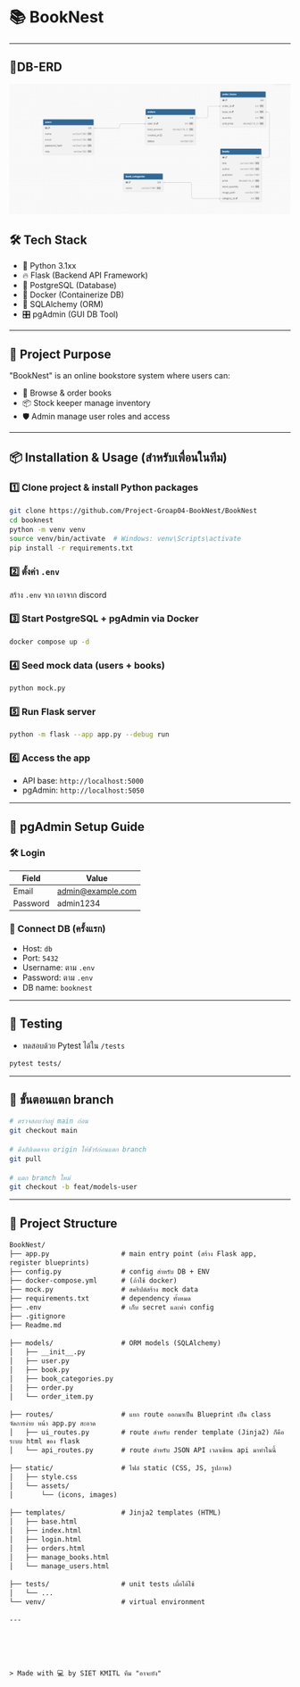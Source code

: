 # 📚 BookNest

---
## 📅DB-ERD
![alt text](/static/assets/DB_stu2.PNG)

## 🛠 Tech Stack

- 🐍 Python 3.1xx
- 🔥 Flask (Backend API Framework)
- 🐘 PostgreSQL (Database)
- 🐳 Docker (Containerize DB)
- 🧰 SQLAlchemy (ORM)
- 🎛️ pgAdmin (GUI DB Tool)

---

## 🚀 Project Purpose

"BookNest" is an online bookstore system where users can:

- 🛒 Browse & order books
- 📦 Stock keeper manage inventory
- 🛡 Admin manage user roles and access

---

## 📦 Installation & Usage (สำหรับเพื่อนในทีม)

### 1️⃣ Clone project & install Python packages

```bash
git clone https://github.com/Project-Groap04-BookNest/BookNest
cd booknest
python -m venv venv
source venv/bin/activate  # Windows: venv\Scripts\activate
pip install -r requirements.txt
```

### 2️⃣ ตั้งค่า `.env`

สร้าง `.env` จาก เอาจาก discord



### 3️⃣ Start PostgreSQL + pgAdmin via Docker

```bash
docker compose up -d
```

### 4️⃣ Seed mock data (users + books)

```bash
python mock.py
```

### 5️⃣ Run Flask server

```bash
python -m flask --app app.py --debug run

```

### 6️⃣ Access the app

- API base: `http://localhost:5000`
- pgAdmin: `http://localhost:5050`

---

## 🧠 pgAdmin Setup Guide

### 🛠 Login

| Field    | Value                 |
| -------- | --------------------- |
| Email    | admin@example.com     |
| Password | admin1234             |

### 🔌 Connect DB (ครั้งแรก)

- Host: `db`
- Port: `5432`
- Username: ตาม `.env`
- Password: ตาม `.env`
- DB name: `booknest`

---

## 🧪 Testing

- ทดสอบด้วย Pytest ได้ใน `/tests`

```bash
pytest tests/
```
---

## 🤞 ขั้นตอนแตก branch

```bash
# ตรวจสอบว่าอยู่ main ก่อน
git checkout main

# ดึงอัปเดตจาก origin ให้ชัวร์ก่อนแตก branch
git pull

# แตก branch ใหม่
git checkout -b feat/models-user
```

---

## 📁 Project Structure

```
BookNest/
├── app.py                  # main entry point (สร้าง Flask app, register blueprints)
├── config.py               # config สำหรับ DB + ENV
├── docker-compose.yml      # (ถ้าใช้ docker)
├── mock.py                 # สคริปต์สร้าง mock data
├── requirements.txt        # dependency ทั้งหมด
├── .env                    # เก็บ secret และค่า config
├── .gitignore
├── Readme.md

├── models/                 # ORM models (SQLAlchemy)
│   ├── __init__.py
│   ├── user.py
│   ├── book.py
│   ├── book_categories.py
│   ├── order.py
│   └── order_item.py

├── routes/                 # แยก route ออกมาเป็น Blueprint เป็น class จัดการง่าย หน้า app.py สะอาด
│   ├── ui_routes.py        # route สำหรับ render template (Jinja2) ก็คือระบบ html ของ flask 
│   └── api_routes.py       # route สำหรับ JSON API เวลาเขียน api มาทำในนี้ 

├── static/                 # ไฟล์ static (CSS, JS, รูปภาพ)
│   ├── style.css
│   └── assets/
│       └── (icons, images)

├── templates/              # Jinja2 templates (HTML)
│   ├── base.html
│   ├── index.html
│   ├── login.html
│   ├── orders.html
│   ├── manage_books.html
│   └── manage_users.html

├── tests/                  # unit tests เผื่อได้ใช้
│   └── ...
└── venv/                   # virtual environment

---





> Made with 💻 by SIET KMITL ทีม "อาจะยัง"

